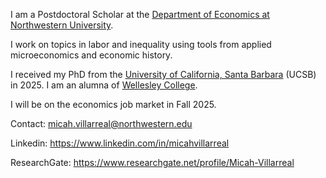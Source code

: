 I am a Postdoctoral Scholar at the [Department of Economics at Northwestern University](https://economics.northwestern.edu/).

I work on topics in labor and inequality using tools from applied microeconomics and economic history.

I received my PhD from the [University of California, Santa Barbara](https://econ.ucsb.edu/) (UCSB) in 2025. I am an alumna of [Wellesley College](https://www.wellesley.edu/).

I will be on the economics job market in Fall 2025.

Contact: micah.villarreal@northwestern.edu

Linkedin: https://www.linkedin.com/in/micahvillarreal

ResearchGate: https://www.researchgate.net/profile/Micah-Villarreal


